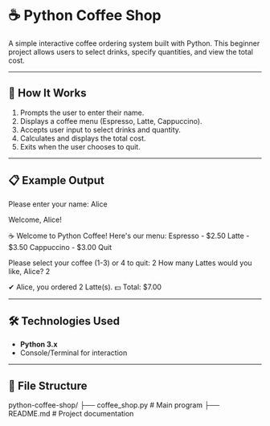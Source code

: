 # ☕ Python Coffee Shop

A simple interactive coffee ordering system built with Python. This beginner project allows users to select drinks, specify quantities, and view the total cost.

---

## 🚀 How It Works

1. Prompts the user to enter their name.
2. Displays a coffee menu (Espresso, Latte, Cappuccino).
3. Accepts user input to select drinks and quantity.
4. Calculates and displays the total cost.
5. Exits when the user chooses to quit.

---

## 📋 Example Output

Please enter your name: Alice

Welcome, Alice!

☕ Welcome to Python Coffee!
Here's our menu:
Espresso - $2.50
Latte - $3.50
Cappuccino - $3.00
Quit

Please select your coffee (1-3) or 4 to quit: 2
How many Lattes would you like, Alice? 2

✔ Alice, you ordered 2 Latte(s).
💵 Total: $7.00

---

## 🛠️ Technologies Used

- **Python 3.x**
- Console/Terminal for interaction

---

## 📁 File Structure
python-coffee-shop/
├── coffee_shop.py       # Main program
├── README.md            # Project documentation

